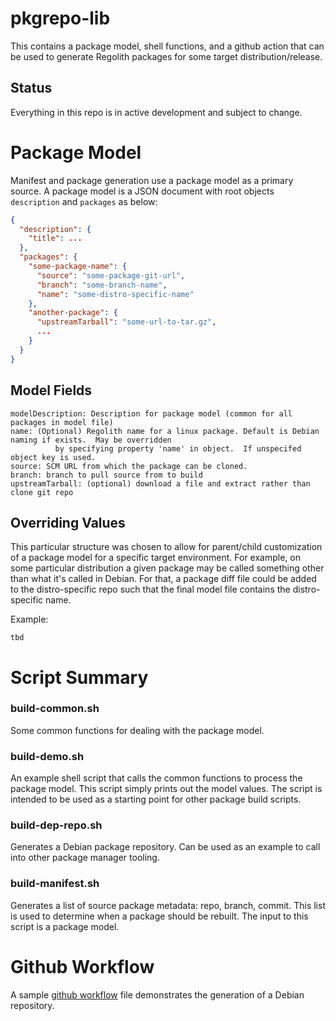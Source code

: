 # pkgrepo-lib

This contains a package model, shell functions, and a github action that can be used to generate Regolith packages for some target distribution/release.

## Status

Everything in this repo is in active development and subject to change.

# Package Model

Manifest and package generation use a package model as a primary source.  A package model is a JSON document with root objects `description` and `packages` as below:

```json
{
  "description": {
    "title": ...
  },
  "packages": {
    "some-package-name": {
      "source": "some-package-git-url",      
      "branch": "some-branch-name",
      "name": "some-distro-specific-name"
    },
    "another-package": {
      "upstreamTarball": "some-url-to-tar.gz",
      ...
    }
  }
}
```

## Model Fields

```
modelDescription: Description for package model (common for all packages in model file)
name: (Optional) Regolith name for a linux package. Default is Debian naming if exists.  May be overridden
          by specifying property 'name' in object.  If unspecifed object key is used.
source: SCM URL from which the package can be cloned.
branch: branch to pull source from to build
upstreamTarball: (optional) download a file and extract rather than clone git repo
```

## Overriding Values

This particular structure was chosen to allow for parent/child customization of a package model for a specific target environment.  For example, on some particular distribution a given package may be called something other than what it's called in Debian.  For that, a package diff file could be added to the distro-specific repo such that the final model file contains the distro-specific name.

Example:
```
tbd
```

# Script Summary

### build-common.sh

Some common functions for dealing with the package model.

### build-demo.sh

An example shell script that calls the common functions to process the package model.  This script simply prints out the model values.  The script is intended to be used as a starting point for other package build scripts.
### build-dep-repo.sh

Generates a Debian package repository.  Can be used as an example to call into other package manager tooling.

### build-manifest.sh

Generates a list of source package metadata: repo, branch, commit.  This list is used to determine when a package should be rebuilt.  The input to this script is a package model.

# Github Workflow

A sample [github workflow](blob/master/.github/workflows/ci-NAME_HERE.yml) file demonstrates the generation of a Debian repository.